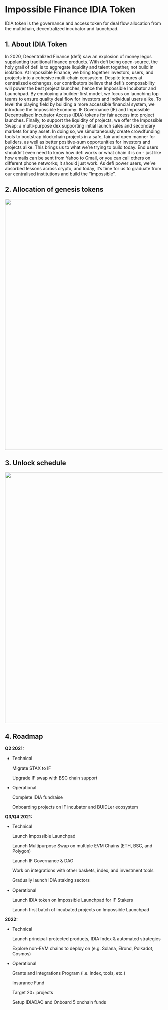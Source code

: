 # Impossible Finance IDIA Token

IDIA token is the governance and access token for deal flow allocation from the multichain, decentralized incubator and launchpad.



## 1. About **IDIA Token**

In 2020, Decentralized Finance (defi) saw an explosion of money legos supplanting traditional finance products. With defi being open-source, the holy grail of defi is to aggregate liquidity and talent together, not build in isolation. At Impossible Finance, we bring together investors, users, and projects into a cohesive multi-chain ecosystem. Despite tenures at centralized exchanges, our contributors believe that defi’s composability will power the best project launches, hence the Impossible Incubator and Launchpad. By employing a builder-first model, we focus on launching top teams to ensure quality deal flow for investors and individual users alike. To level the playing field by building a more accessible financial system, we introduce the Impossible Economy: IF Governance (IF) and Impossible Decentralised Incubator Access (IDIA) tokens for fair access into project launches. Finally, to support the liquidity of projects, we offer the Impossible Swap: a multi-purpose dex supporting initial launch sales and secondary markets for any asset. In doing so, we simultaneously create crowdfunding tools to bootstrap blockchain projects in a safe, fair and open manner for builders, as well as better positive-sum opportunities for investors and projects alike. This brings us to what we’re trying to build today. End users shouldn’t even need to know how defi works or what chain it is on - just like how emails can be sent from Yahoo to Gmail, or you can call others on different phone networks; it should just work. As defi power users, we’ve absorbed lessons across crypto, and today, it’s time for us to graduate from our centralised institutions and build the “Impossible”.





## 2. Allocation of genesis tokens

<img src="https://ic-market-projects.solv.finance/images/IDIA/idia-allocation.png" width="800px" style="margin: 0 auto;" />





## 3. Unlock schedule



<img src="https://ic-market-projects.solv.finance/images/IDIA/idia-schedule.png" width="800px" style="margin: 0 auto;" />



## 4. Roadmap

**Q2 2021:**

- Technical

  Migrate STAX to IF

  Upgrade IF swap with BSC chain support

- Operational

  Complete IDIA fundraise

  Onboarding projects on IF incubator and BUIDLer ecosystem



**Q3/Q4 2021:**

- Technical

  Launch Impossible Launchpad

  Launch Multipurpose Swap on multiple EVM Chains (ETH, BSC, and Polygon)

  Launch IF Governance & DAO

  Work on integrations with other baskets, index, and investment tools

  Gradually launch IDIA staking sectors

- Operational

  Launch IDIA token on Impossible Launchpad for IF Stakers

  Launch first batch of incubated projects on Impossible Launchpad



**2022:**

- Technical

  Launch principal-protected products, IDIA Index & automated strategies

  Explore non-EVM chains to deploy on (e.g. Solana, Elrond, Polkadot, Cosmos)

- Operational

  Grants and Integrations Program (i.e. index, tools, etc.)

  Insurance Fund

  Target 20+ projects

  Setup IDIADAO and Onboard 5 onchain funds



